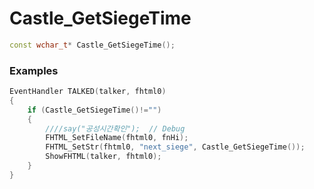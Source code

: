 # Castle_GetSiegeTime

```cpp - C++
const wchar_t* Castle_GetSiegeTime();
```

### Examples
```cpp - C++
EventHandler TALKED(talker, fhtml0)
{
	if (Castle_GetSiegeTime()!="")
	{
		////say("공성시간확인");	// Debug
		FHTML_SetFileName(fhtml0, fnHi);
		FHTML_SetStr(fhtml0, "next_siege", Castle_GetSiegeTime());
		ShowFHTML(talker, fhtml0);
	}
}
```
